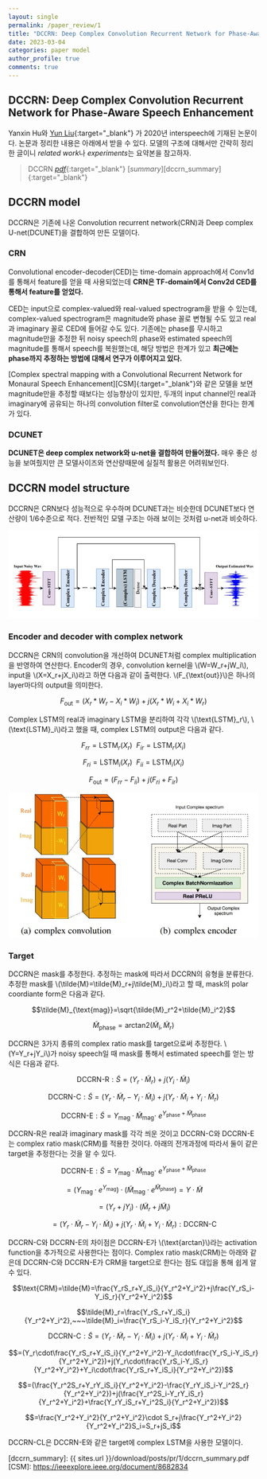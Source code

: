 ```yaml
---
layout: single
permalink: /paper_review/1
title: "DCCRN: Deep Complex Convolution Recurrent Network for Phase-Aware Speech Enhancement"
date: 2023-03-04
categories: paper model
author_profile: true
comments: true
---
```


## DCCRN: Deep Complex Convolution Recurrent Network for Phase-Aware Speech Enhancement

Yanxin Hu와 [Yun Liu][yun_liu]{:target="_blank"} 가 2020년 interspeech에 기재된 논문이다. 논문과 정리한 내용은 아래에서 받을 수 있다.
모델의 구조에 대해서만 간략히 정리한 글이니 *related work*나 *experiments*는 요약본을 참고하자.

> DCCRN [_pdf_][dccrn_pdf]{:target="_blank"} [_summary_][dccrn_summary]{:target="_blank"}

## DCCRN model

DCCRN은 기존에 나온 Convolution recurrent network(CRN)과 Deep complex U-net(DCUNET)을 결합하여 만든 모델이다.

### CRN

Convolutional encoder-decoder(CED)는 time-domain approach에서 Conv1d를 통해서 feature를 얻을 때 사용되었는데 **CRN은 TF-domain에서 Conv2d CED를 통해서 feature를 얻었다.**

CED는 input으로 complex-valued와 real-valued spectrogram을 받을 수 있는데, complex-valued spectrogram은 magnitude와 phase 꼴로 변형될 수도 있고 real과 imaginary 꼴로 CED에 들어갈 수도 있다. 기존에는 phase를 무시하고 magnitude만을 추정한 뒤 noisy speech의 phase와 estimated speech의 magnitude를 통해서 speech를 복원했는데, 해당 방법은 한계가 있고 **최근에는 phase까지 추정하는 방법에 대해서 연구가 이루어지고 있다.**

[Complex spectral mapping with a Convolutional Recurrent Network for Monaural Speech Enhancement][CSM]{:target="_blank"}와 같은 모델을 보면 magnitude만을 추정할 때보다는 성능향상이 있지만, 두개의 input channel인 real과 imaginary에 공유되는 하나의 convolution filter로 convolution연산을 한다는 한계가 있다.

### DCUNET

**DCUNET은 deep complex network와 u-net을 결합하여 만들어졌다.** 매우 좋은 성능을 보여줬지만 큰 모델사이즈와 연산량때문에 실질적 활용은 어려워보인다.

## DCCRN model structure

DCCRN은 CRN보다 성능적으로 우수하며 DCUNET과는 비슷한데 DCUNET보다 연산량이 1/6수준으로 적다. 전반적인 모델 구조는 아래 보이는 것처럼 u-net과 비슷하다.

![DCCRN model structure](../../assets/images/post/pr/dccrn/dccrn_network.jpg)

### Encoder and decoder with complex network

DCCRN은 CRN의 convolution을 개선하여 DCUNET처럼 complex multiplication을 반영하여 연산한다. Encoder의 경우, convolution kernel을 \\(W=W_r+jW_i\\), input을 \\(X=X_r+jX_i\\)라고 하면 다음과 같이 출력한다. \\(F_{\text{out}}\\)은 하나의 layer마다의 output을 의미한다.

$$F_{\text{out}}=(X_r * W_r - X_i * W_i)+j(X_r * W_i + X_i * W_r)$$

Complex LSTM의 real과 imaginary LSTM을 분리하여 각각 \\(\text{LSTM}_r\\), \\(\text{LSTM}_i\\)라고 했을 때, complex LSTM의 output은 다음과 같다.

$$F_{rr}=\text{LSTM}_r(X_r)~~F_{ir}=\text{LSTM}_r(X_i)$$

$$F_{ri}=\text{LSTM}_i(X_r)~~F_{ii}=\text{LSTM}_i(X_i)$$

$$F_{\text{out}}=(F_{rr}-F_{ii})+j(F_{ri}+F_{ir})$$

![complex_module](../../assets/images/post/pr/dccrn/complex_module.jpg)

### Target

DCCRN은 mask를 추정한다. 추정하는 mask에 따라서 DCCRN의 유형을 분류한다. 추정한 mask를 \\(\tilde{M}=\tilde{M}_r+j\tilde{M}_i\\)라고 할 때, mask의 polar coordiante form은 다음과 같다.

$$\tilde{M}_{\text{mag}}=\sqrt{\tilde{M}_r^2+\tilde{M}_i^2}$$

$$\tilde{M}_{\text{phase}}=\text{arctan2}(\tilde{M}_i,\tilde{M}_r)$$

DCCRN은 3가지 종류의 complex ratio mask를 target으로써 추정한다. \\(Y=Y_r+jY_i\\)가 noisy speech일 때 mask를 통해서 estimated speech를 얻는 방식은 다음과 같다.

$$\text{DCCRN-R}: \tilde{S}=(Y_r\cdot\tilde{M}_r)+j(Y_i\cdot\tilde{M}_i)$$

$$\text{DCCRN-C}: \tilde{S}=(Y_r\cdot\tilde{M}_r-Y_i\cdot\tilde{M}_i)+j(Y_r\cdot\tilde{M}_i+Y_i\cdot\tilde{M}_r)$$

$$\text{DCCRN-E}: \tilde{S}=Y_{\text{mag}}\cdot\tilde{M}_{\text{mag}}\cdot~e^{Y_{\text{phase}}+\tilde{M}_{\text{phase}}}$$

DCCRN-R은 real과 imaginary mask를 각각 씌운 것이고 DCCRN-C와 DCCRN-E는 complex ratio mask(CRM)를 적용한 것이다.
아래의 전개과정에 따라서 둘이 같은 target을 추정한다는 것을 알 수 있다.

$$\text{DCCRN-E}: \tilde{S}=Y_{\text{mag}}\cdot\tilde{M}_{\text{mag}}\cdot~e^{Y_{\text{phase}}+\tilde{M}_{\text{phase}}}$$

$$=(Y_{\text{mag}}\cdot e^{Y_{\text{mag}}})\cdot(\tilde{M}_{\text{mag}}\cdot e^{\tilde{M}_{\text{phase}}})=Y\cdot\tilde{M}$$

$$=(Y_r+jY_i)\cdot(\tilde{M}_r+j\tilde{M}_i)$$

$$=(Y_r\cdot\tilde{M}_r-Y_i\cdot\tilde{M}_i)+j(Y_r\cdot\tilde{M}_i+Y_i\cdot\tilde{M}_r) : \text{DCCRN-C}$$


DCCRN-C와 DCCRN-E의 차이점은 DCCRN-E가 \\(\text{arctan}\\)라는 activation function을 추가적으로 사용한다는 점이다. Complex ratio mask(CRM)는 아래와 같은데 DCCRN-C와 DCCRN-E가 CRM을 target으로 한다는 점도 대입을 통해 쉽게 알 수 있다.

$$\text{CRM}=\tilde{M}=\frac{Y_rS_r+Y_iS_i}{Y_r^2+Y_i^2}+j\frac{Y_rS_i-Y_iS_r}{Y_r^2+Y_i^2}$$

$$\tilde{M}_r=\frac{Y_rS_r+Y_iS_i}{Y_r^2+Y_i^2},~~~\tilde{M}_i=\frac{Y_rS_i-Y_iS_r}{Y_r^2+Y_i^2}$$

$$\text{DCCRN-C}: \tilde{S}=(Y_r\cdot\tilde{M}_r-Y_i\cdot\tilde{M}_i)+j(Y_r\cdot\tilde{M}_i+Y_i\cdot\tilde{M}_r)$$

$$=(Y_r\cdot\frac{Y_rS_r+Y_iS_i}{Y_r^2+Y_i^2}-Y_i\cdot\frac{Y_rS_i-Y_iS_r}{Y_r^2+Y_i^2})+j(Y_r\cdot\frac{Y_rS_i-Y_iS_r}{Y_r^2+Y_i^2}+Y_i\cdot\frac{Y_rS_r+Y_iS_i}{Y_r^2+Y_i^2})$$

$$=(\frac{Y_r^2S_r+Y_rY_iS_i}{Y_r^2+Y_i^2}-\frac{Y_rY_iS_i-Y_i^2S_r}{Y_r^2+Y_i^2})+j(\frac{Y_r^2S_i-Y_rY_iS_r}{Y_r^2+Y_i^2}+\frac{Y_rY_iS_r+Y_i^2S_i}{Y_r^2+Y_i^2})$$

$$=\frac{Y_r^2+Y_i^2}{Y_r^2+Y_i^2}\cdot S_r+j\frac{Y_r^2+Y_i^2}{Y_r^2+Y_i^2}S_i=S_r+jS_i$$

DCCRN-CL은 DCCRN-E와 같은 target에 complex LSTM을 사용한 모델이다.

[yun_liu]: https://scholar.google.com/citations?user=5mbpi0kAAAAJ&hl=ko&oi=sra
[dccrn_pdf]: http://www.interspeech2020.org/index.php?m=content&c=index&a=show&catid=404&id=814
[dccrn_summary]: {{ sites.url }}/download/posts/pr/1/dccrn_summary.pdf
[CSM]: https://ieeexplore.ieee.org/document/8682834
